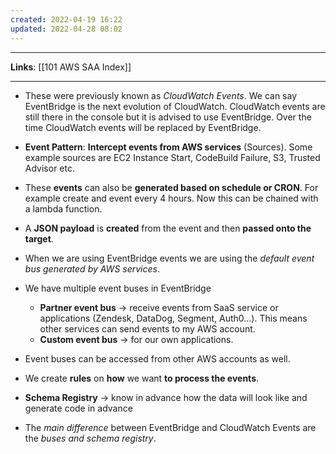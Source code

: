 ```yaml
---
created: 2022-04-19 16:22
updated: 2022-04-28 08:02
---
```

---
**Links**: [[101 AWS SAA Index]]

---
- These were previously known as *CloudWatch Events*. We can say EventBridge is the next evolution of CloudWatch. CloudWatch events are still there in the console but it is advised to use EventBridge. Over the time CloudWatch events will be replaced by EventBridge.

- **Event Pattern**: **Intercept events from AWS services** (Sources). Some example sources are EC2 Instance Start, CodeBuild Failure, S3, Trusted Advisor etc.
- These **events** can also be **generated based on schedule or CRON**. For example create and event every 4 hours. Now this can be chained with a lambda function.
- A **JSON payload** is **created** from the event and then **passed onto the target**. 
- When we are using EventBridge events we are using the *default event bus generated by AWS services*.
- We have multiple event buses in EventBridge
    - **Partner event bus** → receive events from SaaS service or applications (Zendesk, DataDog, Segment, Auth0...). This means other services can send events to my AWS account.
    - **Custom event bus** → for our own applications.
- Event buses can be accessed from other AWS accounts as well.
- We create **rules** on **how** we want **to process the events**.
- **Schema Registry** → know in advance how the data will look like and generate code in advance
- The *main difference* between EventBridge and CloudWatch Events are the *buses and schema registry*.